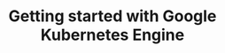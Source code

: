 ---
title: "Getting started with Google Kubernetes Engine"
courseThumb: images/courses/google-cloud.svg
# page title background image
bg_image: ""
# meta description
description : "Learn how to create and deploy containerized applications on Google Kubernetes Engine (GKE)."
---